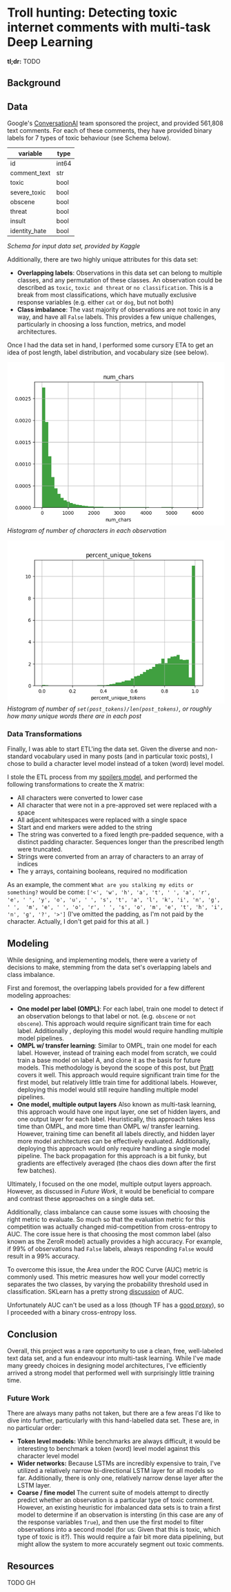 # Troll hunting: Detecting toxic internet comments with multi-task Deep Learning

**tl;dr:** TODO

## Background

## Data

Google's [ConversationAI](https://conversationai.github.io/) team sponsored the project, and provided 561,808 text 
comments. For each of these comments, they have provided binary labels for 7 types of toxic behaviour 
(see Schema below). 

| variable      | type  |
|---------------|-------|
| id            | int64 |
| comment_text  | str   |
| toxic         | bool  |
| severe_toxic  | bool  |
| obscene       | bool  |
| threat        | bool  |
| insult        | bool  |
| identity_hate | bool  |

*Schema for input data set, provided by Kaggle* 

Additionally, there are two highly unique attributes for this data set:

 - **Overlapping labels**: Observations in this data set can belong to multiple classes, and any permutation of 
 these classes. An observation could be described as `toxic`, `toxic and threat` or `no classification`. This is a 
 break from most classifications, which have mutually exclusive response variables (e.g. either `cat` or `dog`, but not 
 both)   
 - **Class imbalance**: The vast majority of observations are not toxic in any way, and have all `False` 
 labels. This provides a few unique challenges, particularly in choosing a loss function, metrics, and model 
 architectures.
 
Once I had the data set in hand, I performed some cursory ETA to get an idea of post length, label distribution, and 
vocabulary size (see below). 

![num_chars](references/num_chars.png)
*Histogram of number of characters in each observation*

![percent_unique_tokens.png](references/percent_unique_tokens.png)
*Histogram of number of `set(post_tokens)/len(post_tokens)`, or roughly how many unique words there are in each post*

### Data Transformations

Finally, I was able to start ETL'ing the data set. Given the diverse and non-standard vocabulary used in many posts 
(and in particular toxic posts), I chose to build a character level model instead of a token (word) level model. 

I stole the ETL process from my [spoilers model](https://github.com/bjherger/spoilers_model), and performed the following transformations to create the X matrix:

 
 - All characters were converted to lower case
 - All character that were not in a pre-approved set were replaced with a space
 - All adjacent whitespaces were replaced with a single space
 - Start and end markers were added to the string
 - The string was converted to a fixed length pre-padded sequence, with a distinct padding character. Sequences longer than the prescribed length were truncated.
 - Strings were converted from an array of characters to an array of indices
 - The y arrays, containing booleans, required no modification

As an example, the comment `What are you stalking my edits or something?` would be come: 
`['<', 'w', 'h', 'a', 't', ' ', 'a', 'r', 'e', ' ', 'y', 'o', 'u', ' ', 's', 't', 'a', 'l', 'k', 'i', 'n', 'g', ' ', 
'm', 'e', ' ', 'o', 'r', ' ', 's', 'o', 'm', 'e', 't', 'h', 'i', 'n', 'g', '?', '>']` (I've omitted the padding, as 
I'm not paid by the character. Actually, I don't get paid for this at all. )
 
## Modeling

While designing, and implementing models, there were a variety of decisions to make, stemming from the data set's 
overlapping labels and class imbalance. 

First and foremost, the overlapping labels provided for a few different modeling approaches:

 - **One model per label (OMPL)**: For each label, train one model to detect if an observation belongs to that label or 
 not. (e.g. `obscene` or `not obscene`). This approach would require significant train time for each label. Additionally
 , deploying this model would require handling multiple model pipelines.  
 - **OMPL w/ transfer learning**: Similar to OMPL, train one model for each label. However, instead of training each 
 model from scratch, we could train a base model on label A, and clone it as the basis for future models. This 
 methodology is beyond the scope of this post, but [Pratt](http://papers.nips.cc/paper/641-discriminability-based-transfer-between-neural-networks.pdf) covers it well.
 This approach would require significant train time for the first model, but relatively little train time for 
 additional labels. However, deploying this model would still require handling multiple model pipelines.      
 - **One model, multiple output layers** Also known as multi-task learning, this approach would have one input layer, 
 one set of hidden layers, and one output layer for each label. Heuristically, this approach takes less time than OMPL, 
 and more time than OMPL w/ transfer learning. However, training time can benefit all labels directly, and hidden layer 
 more model architectures can be effectively evaluated. Additionally, deploying this approach would only require 
 handling a single model pipeline. The back propagation for this approach is a bit funky, but gradients are 
 effectively averaged (the chaos dies down after the first few batches). 
 
Ultimately, I focused on the one model, multiple output layers approach. However, as discussed in *Future Work*, it 
would be beneficial to compare and contrast these approaches on a single data set.   

Additionally, class imbalance can cause some issues with choosing the right metric to evaluate. So much so that the 
evaluation metric for this competition was actually changed mid-competition from cross-entropy to AUC. The core issue 
here is that choosing the most common label (also known as the ZeroR model) actually provides a high accuracy. For 
example, if 99% of observations had `False` labels, always responding `False` would result in a 99% accuracy. 

To overcome this issue, the Area under the ROC Curve (AUC) metric is commonly used. This metric measures how well 
your model correctly separates the two classes, by varying the probability threshold used in classification. SKLearn 
has a pretty strong [discussion](http://scikit-learn.org/stable/auto_examples/model_selection/plot_roc.html) of AUC.

Unfortunately AUC can't be used as a loss (though TF has a [good proxy](http://tflearn.org/objectives/#roc-auc-score)), 
so I proceeded with a binary cross-entropy loss.      

## Conclusion

Overall, this project was a rare opportunity to use a clean, free, well-labeled text data set, and a fun endeavour into 
multi-task learning. While I've made many greedy choices in designing model architectures, I've efficiently arrived a 
strong model that performed well with surprisingly little training time. 

### Future Work

There are always many paths not taken, but there are a few areas I'd like to dive into further, particularly with this 
hand-labelled data set. These are, in no particular order:

 - **Token level models:** While benchmarks are always difficult, it would be interesting to benchmark a token (word) 
 level model against this character level model
 - **Wider networks:** Because LSTMs are incredibly expensive to train, I've utilized a relatively narrow 
 bi-directional LSTM layer for all models so far. Additionally, there is only one, relatively narrow dense layer after 
 the LSTM layer. 
 - **Coarse / fine model** The current suite of models attempt to directly predict whether an observation is a 
 particular type of toxic comment. However, an existing heuristic for imbalanced data sets is to train a first model to 
 determine if an observation is intersting (in this case are any of the response variables `True`), and then use the 
 first model to filter observations into a second model (for us: Given that this is toxic, which type of toxic is it?). 
 This would require a fair bit more data pipelining, but might allow the system to more accurately segment out toxic 
 comments.
 
## Resources

TODO GH  